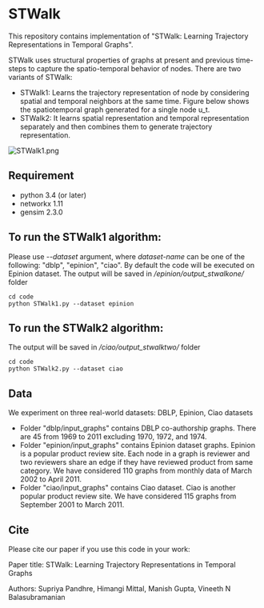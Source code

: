 # STWalk

This repository contains implementation of "STWalk: Learning Trajectory Representations in Temporal Graphs".

STWalk uses structural properties of graphs at present and previous time-steps to capture the spatio-temporal behavior of nodes. 
There are two variants of STWalk:
 *  STWalk1: Learns the trajectory representation of node by considering spatial and temporal neighbors at the same time. Figure below shows the spatiotemporal graph generated for a single node u_t.
 *  STWalk2: It learns spatial representation and temporal representation separately and then combines them to generate trajectory representation.

![STWalk1.png](./STWalk1.png=200x200)

## Requirement
*  python 3.4 (or later)
*  networkx 1.11
*  gensim 2.3.0

## To run the STWalk1 algorithm:
Please use *--dataset <dataset-name>* argument, where *dataset-name* can be one of the following: "dblp", "epinion", "ciao". By default the code will be executed on Epinion dataset.
The output will be saved in */epinion/output_stwalkone/* folder

```
cd code
python STWalk1.py --dataset epinion
```

## To run the STWalk2 algorithm:
The output will be saved in */ciao/output_stwalktwo/* folder

```
cd code
python STWalk2.py --dataset ciao
```

## Data
We experiment on three real-world datasets: DBLP, Epinion, Ciao datasets
*  Folder "dblp/input_graphs" contains DBLP co-authorship graphs. There are 45 from 1969 to 2011 excluding 1970, 1972, and 1974.
*  Folder "epinion/input_graphs" contains Epinion dataset graphs. Epinion is a popular product review site. Each node in a graph is reviewer and two reviewers share an edge if they have reviewed product from same category. We have considered 110 graphs from monthly data of March 2002 to April 2011.
*  Folder "ciao/input_graphs" contains Ciao dataset. Ciao is another popular product review site. We have considered 115 graphs from September 2001 to March 2011.


## Cite

Please cite our paper if you use this code in your work:

Paper title: STWalk: Learning Trajectory Representations in Temporal Graphs

Authors: Supriya Pandhre, Himangi Mittal, Manish Gupta, Vineeth N Balasubramanian
